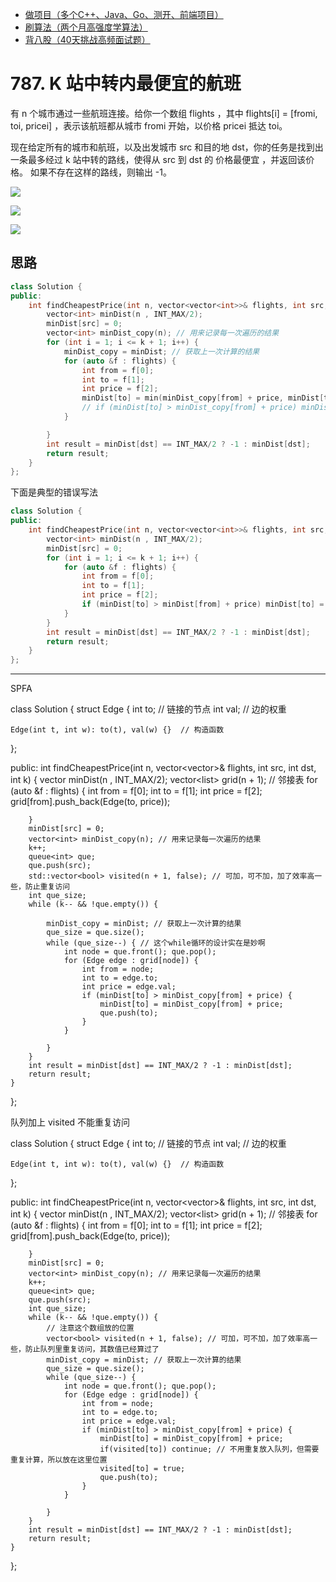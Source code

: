 * [做项目（多个C++、Java、Go、测开、前端项目）](https://www.programmercarl.com/other/kstar.html)
* [刷算法（两个月高强度学算法）](https://www.programmercarl.com/xunlian/xunlianying.html)
* [背八股（40天挑战高频面试题）](https://www.programmercarl.com/xunlian/bagu.html)

# 787. K 站中转内最便宜的航班 

有 n 个城市通过一些航班连接。给你一个数组 flights ，其中 flights[i] = [fromi, toi, pricei] ，表示该航班都从城市 fromi 开始，以价格 pricei 抵达 toi。

现在给定所有的城市和航班，以及出发城市 src 和目的地 dst，你的任务是找到出一条最多经过 k 站中转的路线，使得从 src 到 dst 的 价格最便宜 ，并返回该价格。 如果不存在这样的路线，则输出 -1。


![](https://file.kamacoder.com/pics/20240319103900.png)

![](https://file.kamacoder.com/pics/20240319103919.png)

![](https://file.kamacoder.com/pics/20240319104026.png)


## 思路 



```CPP 
class Solution {
public:
    int findCheapestPrice(int n, vector<vector<int>>& flights, int src, int dst, int k) {
        vector<int> minDist(n , INT_MAX/2);
        minDist[src] = 0;
        vector<int> minDist_copy(n); // 用来记录每一次遍历的结果
        for (int i = 1; i <= k + 1; i++) {
            minDist_copy = minDist; // 获取上一次计算的结果
            for (auto &f : flights) {
                int from = f[0];
                int to = f[1];
                int price = f[2];
                minDist[to] = min(minDist_copy[from] + price, minDist[to]);
                // if (minDist[to] > minDist_copy[from] + price) minDist[to] = minDist_copy[from] + price;
            }

        }
        int result = minDist[dst] == INT_MAX/2 ? -1 : minDist[dst];
        return result;
    }
};
```

下面是典型的错误写法 

```CPP
class Solution {
public:
    int findCheapestPrice(int n, vector<vector<int>>& flights, int src, int dst, int k) {
        vector<int> minDist(n , INT_MAX/2);
        minDist[src] = 0;
        for (int i = 1; i <= k + 1; i++) {
            for (auto &f : flights) {
                int from = f[0];
                int to = f[1];
                int price = f[2];
                if (minDist[to] > minDist[from] + price) minDist[to] = minDist[from] + price;
            }
        }
        int result = minDist[dst] == INT_MAX/2 ? -1 : minDist[dst];
        return result;
    }
};
```


-----------

SPFA 


class Solution {
struct Edge {
    int to;  // 链接的节点
    int val; // 边的权重

    Edge(int t, int w): to(t), val(w) {}  // 构造函数
};

public:
    int findCheapestPrice(int n, vector<vector<int>>& flights, int src, int dst, int k) {
        vector<int> minDist(n , INT_MAX/2);
        vector<list<Edge>> grid(n + 1); // 邻接表
        for (auto &f : flights) {
            int from = f[0];
            int to = f[1];
            int price = f[2];
            grid[from].push_back(Edge(to, price));

        }
        minDist[src] = 0;
        vector<int> minDist_copy(n); // 用来记录每一次遍历的结果
        k++;
        queue<int> que;
        que.push(src);
        std::vector<bool> visited(n + 1, false); // 可加，可不加，加了效率高一些，防止重复访问
        int que_size;
        while (k-- && !que.empty()) {

            minDist_copy = minDist; // 获取上一次计算的结果
            que_size = que.size();
            while (que_size--) { // 这个while循环的设计实在是妙啊
                int node = que.front(); que.pop();
                for (Edge edge : grid[node]) {
                    int from = node;
                    int to = edge.to;
                    int price = edge.val;
                    if (minDist[to] > minDist_copy[from] + price) {
                        minDist[to] = minDist_copy[from] + price;
                        que.push(to);
                    }
                }

            }
        }
        int result = minDist[dst] == INT_MAX/2 ? -1 : minDist[dst];
        return result;
    }
};



队列加上 visited 不能重复访问

class Solution {
struct Edge {
    int to;  // 链接的节点
    int val; // 边的权重

    Edge(int t, int w): to(t), val(w) {}  // 构造函数
};

public:
    int findCheapestPrice(int n, vector<vector<int>>& flights, int src, int dst, int k) {
        vector<int> minDist(n , INT_MAX/2);
        vector<list<Edge>> grid(n + 1); // 邻接表
        for (auto &f : flights) {
            int from = f[0];
            int to = f[1];
            int price = f[2];
            grid[from].push_back(Edge(to, price));

        }
        minDist[src] = 0;
        vector<int> minDist_copy(n); // 用来记录每一次遍历的结果
        k++;
        queue<int> que;
        que.push(src);
        int que_size;
        while (k-- && !que.empty()) {
            // 注意这个数组放的位置
            vector<bool> visited(n + 1, false); // 可加，可不加，加了效率高一些，防止队列里重复访问，其数值已经算过了
            minDist_copy = minDist; // 获取上一次计算的结果
            que_size = que.size();
            while (que_size--) {
                int node = que.front(); que.pop();
                for (Edge edge : grid[node]) {
                    int from = node;
                    int to = edge.to;
                    int price = edge.val;
                    if (minDist[to] > minDist_copy[from] + price) {
                        minDist[to] = minDist_copy[from] + price;
                        if(visited[to]) continue; // 不用重复放入队列，但需要重复计算，所以放在这里位置
                        visited[to] = true;
                        que.push(to);
                    }
                }

            }
        }
        int result = minDist[dst] == INT_MAX/2 ? -1 : minDist[dst];
        return result;
    }
}; 



